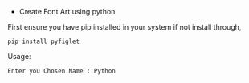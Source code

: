 * Create Font Art using python

First ensure you have pip installed in your system if not install through,

    pip install pyfiglet

Usage:

    Enter you Chosen Name : Python

